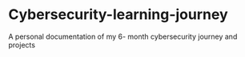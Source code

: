 # Cybersecurity-learning-journey
A personal documentation of my 6- month cybersecurity journey and projects
